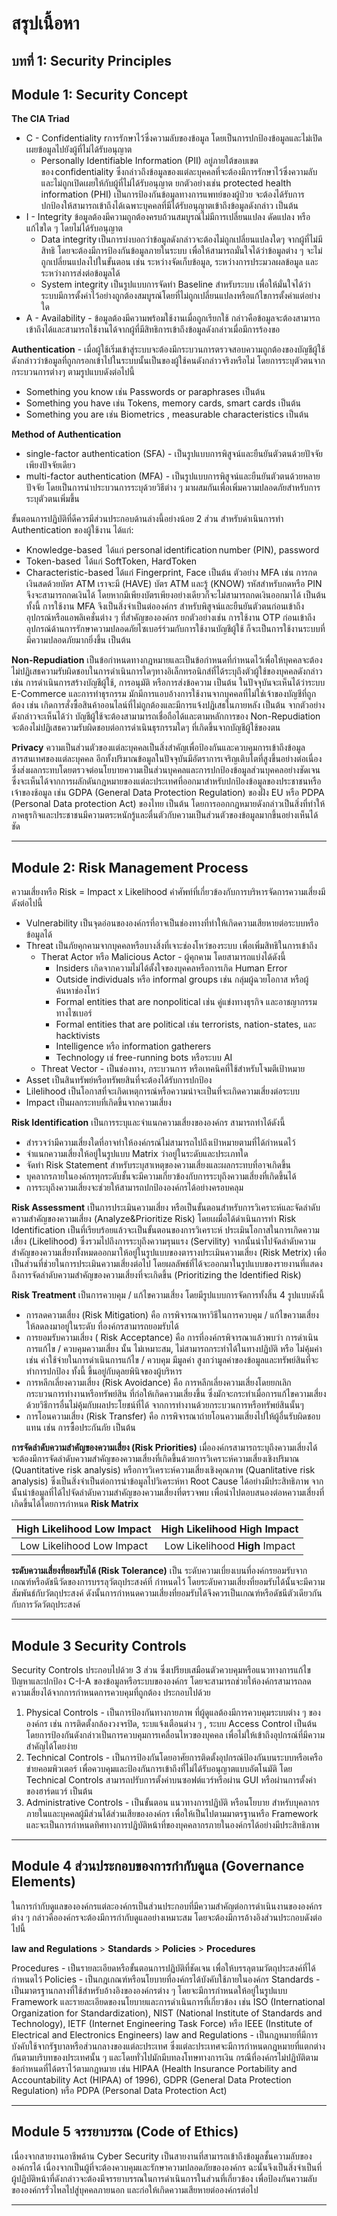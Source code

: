 # สรุปเนื้อหา
## บทที่  1: Security Principles
## Module 1: Security Concept 

**The CIA Triad**
* C - Confidentiality rการรักษาไว้ซึ่งความลับของข้อมูล โดยเป็นการปกป้องข้อมูลและไม่เปิดเผยข้อมูลไปยังผู้ที่ไม่ได้รับอนุญาต 
    - Personally Identifiable Information (PII) อยู่ภายใต้ขอบเขตของ confidentiality ซึ่งกล่าวถึงข้อมูลของแต่ละบุคคลที่จะต้องมีการรักษาไว้ซึ่งความลับและไม่ถูกเปิดเผยให้กับผู้ที่ไม่ได้รับอนุญาต ยกตัวอย่างเช่น protected health information (PHI) เป็นการป้องกันข้อมูลทางการแพทย์ของผู้ป่วย จะต้องได้รับการปกป้องให้สามารถเข้าถึงได้เฉพาะบุคคลที่มีได้รับอนุญาตเข้าถึงข้อมูลดังกล่าว เป็นต้น 
* I - Integrity ข้อมูลต้องมีความถูกต้องครบถ้วนสมบูรณ์ไม่มีการเปลี่ยนแปลง ดัดแปลง หรือแก้ไขใด ๆ โดยไม่ได้รับอนุญาต
    - Data integrity เป็นการบ่งบอกว่าข้อมูลดังกล่าวจะต้องไม่ถูกเปลี่ยนแปลงใดๆ จากผู้ที่ไม่มีสิทธิ โดยจะต้องมีการป้องกันข้อมูลภายในระบบ เพื่อให้สามารถมั่นใจได้ว่าข้อมูลต่าง ๆ จะไม่ถูกเปลี่ยนแปลงไปในขั้นตอน เช่น ระหว่างจัดเก็บข้อมูล, ระหว่างการประมวลผลข้อมูล และระหว่างการส่งต่อข้อมูลได้ 
    - System integrity เป็นรูปแบบการจัดทำ Baseline สำหรับระบบ เพื่อให้มั่นใจได้ว่าระบบมีการตั้งค่าไว้อย่างถูกต้องสมบูรณ์โดยที่ไม่ถูกเปลี่ยนแปลงหรือแก้ไขการตั้งค่าแต่อย่างใด 
* A - Availability - ข้อมูลต้องมีความพร้อมใช้งานเมื่อถูกเรียกใช้ กล่าวคือข้อมูลจะต้องสามารถเข้าถึงได้และสามารถใช้งานได้จากผู้ที่มีสิทธิการเข้าถึงข้อมูลดังกล่าวเมื่อมีการร้องขอ

**Authentication** - เมื่อผู้ใช้เริ่มเข้าสู่ระบบจะต้องมีกระบวนการตรวจสอบความถูกต้องของบัญชีผู้ใช้ดังกล่าวว่าข้อมูลที่ถูกกรอกเข้าไปในระบบนั้นเป็นของผู้ใช้คนดังกล่าวจริงหรือไม่ โดยการระบุตัวตนจากกระบวนการต่างๆ ตามรูปแบบดังต่อไปนี้
* Something you know เช่น Passwords or paraphrases เป็นต้น
* Something you have เช่น Tokens, memory cards, smart cards เป็นต้น
* Something you are เช่น Biometrics , measurable characteristics เป็นต้น

**Method of Authentication**
* single-factor authentication (SFA) - เป็นรูปแบบการพิสูจน์และยืนยันตัวตนด้วยปัจจัยเพียงปัจจัยเดียว 
* multi-factor authentication (MFA) - เป็นรูปแบบการพิสูจน์และยืนยันตัวตนด้วยหลายปัจจัย โดยเป็นการนำประบวนการระบุด้วยวิธีต่าง ๆ มาผสมกันเพื่อเพิ่มความปลอดภัยสำหรับการระบุตัวตนเพิ่มขึ้น

ขั้นตอนการปฏิบัติที่ดีควรมีส่วนประกอบด้านล่างนี้อย่างน้อย 2 ส่วน สำหรับดำเนินการทำ Authentication ของผู้ใช้งาน ได้แก่:
* Knowledge-based  ได้แก่ personal identification number (PIN), password 
* Token-based  ได้แก่ SoftToken, HardToken 
* Characteristic-based ได้แก่ Fingerprint, Face  เป็นต้น
ตัวอย่าง MFA เช่น การกดเงินสดด้วยบัตร ATM เราจะมี (HAVE) บัตร ATM และรู้ (KNOW) รหัสสำหรับกดหรือ PIN จึงจะสามารถกดเงินได้ โดยหากมีเพียงบัตรเพียงอย่างเดียวก็จะไม่สามารถกดเงินออกมาได้ เป็นต้น
ทั้งนี้ การใช้งาน MFA จึงเป็นสิ่งจำเป็นต่อองค์กร สำหรับพิสูจน์และยืนยันตัวตนก่อนเข้าถึงอุปกรณ์หรือแอพลิเคชั่นต่าง ๆ ที่สำคัญขององค์กร ยกตัวอย่างเช่น การใช้งาน OTP ก่อนเข้าถึงอุปกรณ์ด้านการรักษาความปลอดภัยไซเบอร์ร่วมกับการใช้งานบัญชีผู้ใช้ ก็จะเป็นการใช้งานระบบที่มีความปลอดภัยมากยิ่งขึ้น เป็นต้น

**Non-Repudiation** เป็นข้อกำหนดทางกฎหมายและเป็นข้อกำหนดที่กำหนดไว้เพื่อให้บุคคลจะต้องไม่ปฏิเสธความรับผิดชอบในการดำเนินการใดๆทางอิเล็กทรอนิกส์ที่ได้ระบุถึงตัวผู้ใช้ของบุคคลดังกล่าว เช่น การดำเนินการสร้างบัญชีผู้ใช้, การอนุมัติ หรือการส่งข้อความ เป็นต้น ในปัจจุบันจะเห็นได้ว่าระบบ E-Commerce และการทำธุรกรรม มักมีการแอบอ้างการใช้งานจากบุคคลที่ไม่ใช่เจ้าของบัญชีที่ถูกต้อง เช่น เกิดการสั่งซื้อสินค้าออนไลน์ที่ไม่ถูกต้องและมีการแจ้งปฏิเสธในภายหลัง เป็นต้น จากตัวอย่างดังกล่าวจะเห็นได้ว่า บัญชีผู้ใช้จะต้องสามามารถเชื่อถือได้และตามหลักการของ Non-Repudiation จะต้องไม่ปฏิเสธความรับผิดชอบต่อการดำเนินธุรกรรมใดๆ ที่เกิดขึ้นจากบัญชีผู้ใช้ของตน 

**Privacy**
ความเป็นส่วนตัวของแต่ละบุคคลเป็นสิ่งสำคัญเพื่อป้องกันและควบคุมการเข้าถึงข้อมูลสารสนเทศของแต่ละบุคคล อีกทั้งปริมาณข้อมูลในปัจจุบันมีอัตราการเจริญเติบโตที่สูงขึ้นอย่างต่อเนื่อง ซึ่งส่งผลกระทบโดยตรวจต่อนโยบายความเป็นส่วนบุคคลและการปกป้องข้อมูลส่วนบุคคลอย่างชัดเจน ซึ่งจะเห็นได้จากการผลักดันกฎหมายของแต่ละประเทศที่ออกมาสำหรับปกป้องข้อมูลของประชาชนหรือเจ้าของช้อมูล เช่น GDPA (General Data Protection Regulation) ของฝั่ง EU หรือ PDPA (Personal Data protection Act) ของไทย เป็นต้น โดยการออกกฎหมายดังกล่าวเป็นสิ่งที่ทำให้ภาคธุรกิจและประชาชนมีความตระหนักรู้และตื่นตัวกับความเป็นส่วนตัวของข้อมูลมากขึ้นอย่างเห็นได้ชัด 
___
## Module 2: Risk Management Process

ความเสี่ยงหรือ Risk = Impact x Likelihood
คำศัพท์ที่เกี่ยวข้องกับการบริหารจัดการความเสี่ยงมีดังต่อไปนี้ 
* Vulnerability เป็นจุดอ่อนขององค์กรที่อาจเป็นช่องทางที่ทำให้เกิดความเสียหายต่อระบบหรือข้อมูลได้ 
* Threat เป็นภัยคุกคามจากบุคคลหรือบางสิ่งที่เจาะช่องโหว่ของระบบ เพื่อเพิ่มสิทธิในการเข้าถึง
    * Therat Actor หรือ Malicious Actor  - ผู้คุกคาม โดยสามารถแบ่งได้ดังนี้
        * Insiders เกิดจากความไม่ได้ตั้งใจของบุคคลหรือการเกิด Human Error 
        * Outside individuals หรือ informal groups เช่น กลุ่มผู้ฉวยโอกาส หรือผู้ค้นหาช่องโหว่        
        * Formal entities that are nonpolitical เช่น คู่แข่งทางธุรกิจ และอาชญากรรมทางไซเบอร์
        * Formal entities that are political เช่น terrorists, nation-states, และ hacktivists
        * Intelligence หรือ information gatherers 
        * Technology เช่ free-running bots หรือระบบ AI 
    * Threat Vector - เป็นช่องทาง, กระบวนการ หรือเทคนิคที่ใช้สำหรับโจมตีเป้าหมาย 
* Asset เป็นสินทรัพย์หรือทรัพยสินที่จะต้องได้รับการปกป้อง
* Lilelihood เป็นโอกาสที่จะเกิดเหตุการณ์หรือความน่าจะเป็นที่จะเกิดความเสี่ยงต่อระบบ
* Impact เป็นผลกระทบที่เกิดขึ้นจากความเสี่ยง

**Risk Identification** 
เป็นการระบุและจำแนกความเสี่ยงขององค์กร สามารถทำได้ดังนี้
- สำรวจว่ามีความเสี่ยงใดที่อาจทำให้องค์กรณ์ไม่สามารถไปถึงเป้าหมายตามที่ได้กำหนดไว้
- จำแนกความเสี่ยงให้อยู่ในรูปแบบ Matrix ว่าอยู่ในระดับและประเภทใด
- จัดทำ Risk Statement สำหรับระบุสาเหตุของความเสี่ยงและผลกระทบที่อาจเกิดขึ้น
- บุคลากรภายในองค์กรทุกระดับชั้นจะมีความเกี่ยวข้องกับการระบุถึงความเสี่ยงที่เกิดขึ้นได้ 
- การระบุถึงความเสี่ยงจะช่วยให้สามารถปกป้ององค์กรได้อย่างครอบคลุม

**Risk Assessment**
เป็นการประเมินความเสี่ยง หรือเป็นขั้นตอนสำหรับการวิเคราะห์และจัดลำดับความสำคัญของความเสี่ยง (Analyze&Prioritize Risk) โดยเผมื่อได้ดำเนินการทำ Risk Identification เป็นที่เรียบร้อยแล้วจะเป็นขั้นตอนของการวิเคราะห์ ประเมินโอกาสในการเกิดความเสี่ยง (Likelihood) ซึ่งรวมไปถึงการระบุถึงความรุนแรง (Servility) จากนั้นนำไปจัดลำดับความสำคัญของความเสี่ยงทั้งหมดออกมาให้อยู่ในรูปแบบของตารางประเมินความเสี่ยง (Risk Metrix) เพื่อเป็นส่วนที่ช่วยในการประเมินความเสี่ยงต่อไป โดยผลลัพธ์ที่ได้จะออกมาในรูปแบบของรายงานที่แสดงถึงการจัดลำดับความสำคัญของความเสี่ยงที่จะเกิดขึ้น (Prioritizing the Identified Risk)

**Risk Treatment**
เป็นการควบคุม / แก้ไขความเสี่ยง โดยมีรูปแบบการจัดการทั้งสิ้น 4 รูปแบบดังนี้
- การลดความเสี่ยง (Risk Mitigation) คือ การพิจารณาหาวิธีในการควบคุม / แก้ไขความเสี่ยงให้ลดลงมาอยู่ในระดับ ที่องค์กรสามารถยอมรับได้
- การยอมรับความเสี่ยง ( Risk Acceptance) คือ การที่องค์กรพิจารณาแล้วพบว่า การดำเนินการแก้ไข / ควบคุมความเสี่ยง นั้น ไม่เหมาะสม, ไม่สามารถกระทำได้ในทางปฏิบัติ หรือ ไม่คุ้มค่า เช่น ค่าใช้จ่ายในการดำเนินการแก้ไข / ควบคุม มีมูลค่า สูงกว่ามูลค่าของข้อมูลและทรัพย์สินที่จะทำการปกป้อง ทั้งนี้ ขึ้นอยู่กับดุลยพินิจของผู้บริหาร
- การหลีกเลี่ยงความเสี่ยง (Risk Avoidance) คือ การหลีกเลี่ยงความเสี่ยงโดยยกเลิกกระบวนการทำงานหรือทรัพย์สิน ที่ก่อให้เกิดความเสี่ยงขึ้น ซึ่งมักจะกระทำเมื่อการแก้ไขความเสี่ยงด้วยวิธีการอื่นไม่คุ้มกับผลประโยชน์ที่ได้ จากการทำงานด้วยกระบวนการหรือทรัพย์สินนั้นๆ
- การโอนความเสี่ยง (Risk Transfer) คือ การพิจารณาถ่ายโอนความเสี่ยงไปให้ผู้อื่นรับผิดชอบแทน เช่น การซื้อประกันภัย เป็นต้น

**การจัดลำดับความสำคัญของความเสี่ยง (Risk Priorities)**
เมื่อองค์กรสามารถระบุถึงความเสี่ยงได้ จะต้องมีการจัดลำดับความสำคัญของความเสี่ยงที่เกิดขึ้นด้วยการวิเคราะห์ความเสี่ยงเชิงปริมาณ (Quantitative risk analysis) หรือการวิเคราะห์ความเสี่ยงเชิงคุณภาพ (Quanlitative risk analysis) ซึ่งเป็นสิ่งจำเป็นต่อการนำข้อมูลไปวิเคระห์หา Root Cause ได้อย่างมีประสิทธิภาพ จากนั้นนำข้อมูลที่ได้ไปจัดลำดับความสำคัญของความเสี่ยงที่ตรวจพบ เพื่อนำไปตอบสนองต่อหความเสี่ยงที่เกิดขึ้นได้โดยการกำหนด **Risk Matrix** 


| **High** Likelihood Low Impact | **High** Likelihood **High** Impact |
|:-----------------------------:|:------------------------------:|
 | Low Likelihood Low Impact  | Low Likelihood **High** Impact  |

**ระดับความเสี่ยงที่ยอมรับได้ (Risk Tolerance)** เป็น ระดับความเบี่ยงเบนที่องค์กรยอมรับจากเกณฑ์หรือดัชนีวัดของการบรรลุวัตถุประสงค์ที่ กำหนดไว้ โดยระดับความเสี่ยงที่ยอมรับได้นั้นจะมีความสัมพันธ์กับวัตถุประสงค์ ดังนั้นการกำหนดความเสี่ยงที่ยอมรับได้จึงควรเป็นเกณฑ์หรือดัชนีตัวเดียวกันกับการวัดวัตถุประสงค์ 

___
## Module 3 Security Controls

Security Controls ประกอบไปด้วย 3 ส่วน ซึ่งเปรียบเสมือนตัวควบคุมหรือแนวทางการแก้ไขปัญหาและปกป้อง C-I-A ของข้อมูลหรือระบบขององค์กร โดยจะสามารถช่วยให้องค์กรสามารถลดความเสี่ยงได้จากการกำหนดการควบคุมที่ถูกต้อง ประกอบไปด้วย 
1. Physical Controls - เป็นการป้องกันทางกายภาพ ที่ผู้ดูแลต้องมีการควบคุมระบบต่าง ๆ ขององค์กร เช่น การติดตั้งกล้องวงจรปิด, ระบแจ้งเตือนต่าง ๆ , ระบบ Access Control เป็นต้น โดยการป้องกันดังกล่าวเป็นการควบคุมการเคลื่อนไหวของบุคคล เพื่อไม่ให้เข้าถึงอุปกรณ์ที่มีความสำคัญได้โดยง่าย  
2. Technical Controls - เป็นการป้องกันโดยอาศัยการติดตั้งอุปกรณ์ป้องกันบนระบบหรือเครือข่ายคอมพิวเตอร์ เพื่อควบคุมและป้องกันการเข้าถึงที่ไม่ได้รับอนุญาตแบบอัตโนมัติ โดย Technical Controls สามารถปรับการตั้งค่าบนซอฟต์แวร์หรือผ่าน GUI หรือผ่านการตั้งค่าของฮาร์ดแวร์ เป็นต้น
3. Administrative Controls - เป็นขั้นตอน แนวทางการปฏิบัติ หรือนโยบาย สำหรับบุคลากรภายในและบุคคลผู้มีส่วนได้ส่วนเสียขององค์กร เพื่อให้เป็นไปตามมาตรฐานหรือ Framework และจะเป็นการกำหนดทิศทางการปฏิบัติหน้าที่ของบุคคลากรภายในองค์กรได้อย่างมีประสิทธิภาพ
___
## Module 4 ส่วนประกอบของการกำกับดูแล (Governance Elements)

ในการกำกับดูแลขององค์กรแต่ละองค์กรเป็นส่วนประกอบที่มีความสำคัญต่อการดำเนินงานขององค์กรต่าง ๆ กล่าวคือองค์กรจะต้องมีการกำกับดูแลอย่างเหมาะสม โดยจะต้องมีการอ้างอิงส่วนประกอบดังต่อไปนี้ 

**law and Regulations** > **Standards** > **Policies** > **Procedures**

Procedures - เป็นรายละเอียดหรือขั้นตอนการปฏิบัติที่ชัดเจน เพื่อให้บรรลุตามวัตถุประสงค์ที่ได้กำหนดไว้
Policies - เป็นกฎเกณฑ์หรือนโยบายที่องค์กรได้บังคับใช้ภายในองค์กร
Standards - เป็นมาตรฐานกลางที่ใช้สำหรับอ้างอิงขององค์กรต่าง ๆ โดยจะมีการกำหนดให้อยู่ในรูปแบบ Framework และรายละเอียดของนโยบายและการดำเนินการที่เกี่ยวข้อง เช่น ISO (International Organization for Standardization), NIST (National Institute of Standards and Technology), IETF (Internet Engineering Task Force) หรือ IEEE (Institute of Electrical and Electronics Engineers)
law and Regulations - เป็นกฎหมายที่มีการบังคับใช้จากรัฐบาลหรือส่วนกลางของแต่ละประเทศ ซึ่งแต่ละประเทศจะมีการกำหนดกฎหมายที่แตกต่างกันตามบริบทของประเทศนั้น ๆ และโดยทั่วไปมักมีบทลงโทษทางการเงิน กรณีที่องค์กรไม่ปฏิบัติตามข้อกำหนดที่ได้ตราไว้ตามกฎหมาย เช่น HIPAA (Health Insurance Portability and Accountability Act (HIPAA) of 1996), GDPR (General Data Protection Regulation) หรือ PDPA (Personal Data Protection Act)

___
## Module 5 จรรยาบรรณ (Code of Ethics)

เนื่องจากสายงานอาชีพด้าน Cyber Security เป็นสายงานที่สามารถเข้าถึงข้อมูลชั้นความลับขององค์กรได้ เนื่องจากเป็นผู้ที่จะต้องควบคุมและรักษาความปลอดภัยขององค์กร ฉะนั้นจึงเป็นสิ่งจำเป็นที่ผู้ปฏิบัติหน้าที่ดังกล่าวจะต้องมีจรรยาบรรณในการดำเนินการในส่วนที่เกี่ยวข้อง เพื่อป้องกันความลับขององค์กรรั่วไหลไปสู่บุคคลภายนอก และก่อให้เกิดความเสียหายต่อองค์กรต่อไป 

--- 